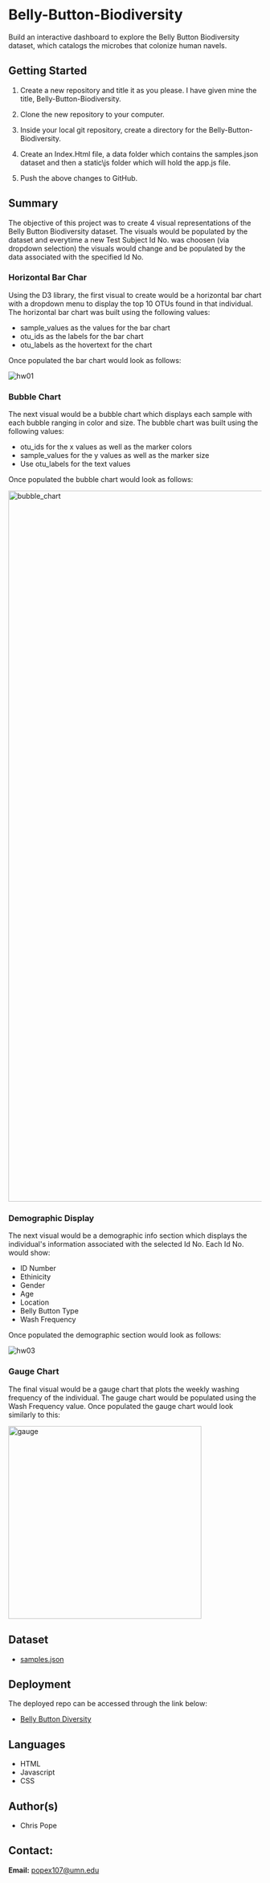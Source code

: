 # Belly-Button-Biodiversity
Build an interactive dashboard to explore the Belly Button Biodiversity dataset, which catalogs the microbes that colonize human navels.

## Getting Started
1. Create a new repository and title it as you please. I have given mine the title, Belly-Button-Biodiversity.

1. Clone the new repository to your computer.

1. Inside your local git repository, create a directory for the Belly-Button-Biodiversity.

1. Create an Index.Html file, a data folder which contains the samples.json dataset and then a static\js folder which will hold the app.js file.

1. Push the above changes to GitHub.

## Summary
The objective of this project was to create 4 visual representations of the Belly Button Biodiversity dataset. The visuals would be populated by the dataset and everytime a new Test Subject Id No. was choosen (via dropdown selection) the visuals would change and be populated by the data associated with the specified Id No.

### Horizontal Bar Char
Using the D3 library, the first visual to create would be a horizontal bar chart with a dropdown menu to display the top 10 OTUs found in that individual. The horizontal bar chart was built using the following values:

* sample_values as the values for the bar chart
* otu_ids as the labels for the bar chart
* otu_labels as the hovertext for the chart

Once populated the bar chart would look as follows:

![hw01](https://user-images.githubusercontent.com/75814760/115807425-3728f480-a3ae-11eb-934e-140e705d4ee7.png)

### Bubble Chart
The next visual would be a bubble chart which displays each sample with each bubble ranging in color and size. The bubble chart was built using the following values:

* otu_ids for the x values as well as the marker colors
* sample_values for the y values as well as the marker size
* Use otu_labels for the text values

Once populated the bubble chart would look as follows:

<img width="1416" alt="bubble_chart" src="https://user-images.githubusercontent.com/75814760/115807713-c33b1c00-a3ae-11eb-9c31-7f59f68954fe.png">

### Demographic Display
The next visual would be a demographic info section which displays the individual's information associated with the selected Id No. Each Id No. would show:

* ID Number
* Ethinicity
* Gender
* Age
* Location
* Belly Button Type
* Wash Frequency

Once populated the demographic section would look as follows:

![hw03](https://user-images.githubusercontent.com/75814760/115808211-afdc8080-a3af-11eb-87d2-68eaa5003dbc.png)

### Gauge Chart
The final visual would be a gauge chart that plots the weekly washing frequency of the individual. The gauge chart would be populated using the Wash Frequency value. Once populated the gauge chart would look similarly to this:

<img width="384" alt="gauge" src="https://user-images.githubusercontent.com/75814760/115808584-56288600-a3b0-11eb-9814-09f244b9d332.png">

## Dataset

* [samples.json](https://github.com/chrispope12391/Belly-Button-Biodiversity/blob/main/data/samples.json)

## Deployment
The deployed repo can be accessed through the link below:

* [Belly Button Diversity](https://chrispope12391.github.io/Belly-Button-Biodiversity/)

## Languages
* HTML
* Javascript
* CSS

## Author(s)
* Chris Pope

## Contact:
__Email:__ popex107@umn.edu